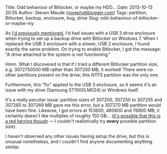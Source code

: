Title: Odd behaviour of Bitlocker, or maybe my HDD...
Date: 2013-10-13 20:55
Author: Steven Maude (noreply@blogger.com)
Tags: partition, Bitlocker, backup, enclosure, bug, drive
Slug: odd-behaviour-of-bitlocker-or-maybe-my

As [I'd previously
mentioned](http://www.stevenmaude.co.uk/2013/09/how-to-secure-your-storage-and-backup.html),
I'd had issues with a USB 3 drive enclosure when trying to set up a
backup drive with Bitlocker on Windows 7. When I replaced the USB 3
enclosure with a slower, USB 2 enclosure, I found exactly the same
problem. On trying to enable Bitlocker, I got the message: "A drive
attached to the system is not functioning."  
  
Hmm. What I discovered is that if I tried a different Bitlocker
partition size, e.g. 3072750500 MB rather than 307200 MB, it worked!
There were no other partitions present on the drive; this NTFS partition
was the only one.  
  
Furthermore, this "fix" applied to the USB 3 enclosure, so it seems it's
an issue with my drive (Samsung ST1000LM024) or Windows itself.  
  
It's a really peculiar issue: partition sizes of 307200, 307250 to
307255 and 307265 to 307269 MB gave me this error, but a 307270 MB
partition would have been fine. Likewise, I got errors at 153600, 460800
and 76800 MB; it certainly doesn't like multiples of roughly 150 GB...
([it's possible that this is a red herring
though](https://en.wikipedia.org/wiki/Confirmation_bias) — I couldn't
realistically try **every** possible partition size).  
  
I haven't observed any other issues having setup the drive, but this is
unusual nonetheless, and I couldn't find anyone documenting anything
similar.
